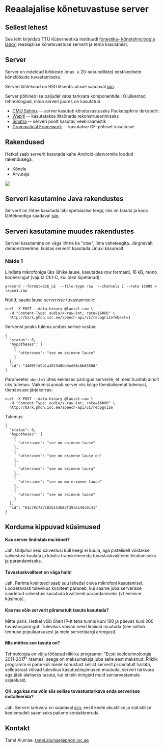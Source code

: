 Reaalajalise kõnetuvastuse server
================

## Sellest lehest

See leht kirjeldab TTÜ Küberneetika Instituudi [foneetika- kõnetehnoloogia labori](http://www.phon.ioc.ee) reaalajalise kõnetuvastuse serverit ja tema kasutamist. 

## Server

Server on mõeldud lühikeste (max. u 20-sekundiliste) eestikeelsete kõnelõikude tuvastamiseks. 

Serveri lähtekood on BSD litsentsi alusel saadaval [siin](https://github.com/alumae/ruby-pocketsphinx-server).

Server põhineb ise paljudel vaba tarkvara komponentidel. 
Olulisemad tehnoloogiad, mida serveri juures on kasutatud:

* [CMU Sphinx](http://cmusphinx.org) -- server kasutab kõnetuvastuseks Pocketsphinx dekoodrit
* [Wapiti](http://wapiti.limsi.fr) -- kasutatakse liitsõnade rekonstrueerimiseks
* [Sinatra](http://www.sinatrarb.com) --  serveri poolt kasutav veebiraamistik
* [Grammatical Framework](http://www.grammaticalframework.org) -- kasutakse GF-põhisel tuvastusel

## Rakendused

Hetkel saab serverit kasutada kahe Android-platvormile loodud rakendusega: 

* Kõnele
* Arvutaja

![](http://www.android.com/images/brand/45_avail_market_logo1.png)

## Serveri kasutamine Java rakendustes

Serverit on lihtne kasutada läbi spetsiaalse teegi, mis on tasuta ja koos lähtekoodiga saadaval 
[siin](http://code.google.com/p/net-speech-api).

## Serveri kasutamine muudes rakendustes

Serveri kasutamine on väga lihtne ka "otse", ilma vaheteegita. Järgnevalt demonstreerime, kuidas
serverit kasutada Linuxi käsurealt.

### Näide 1

Lindista mikrofoniga üks lühike lause, kasutades <i>raw</i> formaati, 16 kB, mono kodeeringut (vajuta Ctrl-C, kui oled lõpetanud):

    arecord --format=S16_LE  --file-type raw  --channels 1 --rate 16000 > lause1.raw


Nüüd, saada lause serverisse tuvastamisele:

    curl -X POST --data-binary @lause1.raw \
      -H "Content-Type: audio/x-raw-int; rate=16000" \
      http://bark.phon.ioc.ee/speech-api/v1/recognize?nbest=1


Serverist peaks tulema umbes selline vastus:


    {
      "status": 0,
      "hypotheses": [
        {
          "utterance": "see on esimene lause"
        }
      ],
      "id": "4d00ffd9b1a101940bb3ed88c6b6300d"
    }


Parameeter <code>nbest=1</code> ütles eelmises päringus serverile, et meid huvitab 
ainult üks tulemus. Vaikimisi annab server viis kõige tõenäolisemat tulemust,
tõenäosuse järjekorras:

    curl -X POST --data-binary @lause1.raw \
      -H "Content-Type: audio/x-raw-int; rate=16000" \
      http://bark.phon.ioc.ee/speech-api/v1/recognize


Tulemus:

    {
      "status": 0,
      "hypotheses": [
        {
          "utterance": "see on esimene lause"
        },
        {
          "utterance": "see on esimene lause on"
        },
        {
          "utterance": "see on esimene lausa"
        },
        {
          "utterance": "see on mu esimene lause"
        },
        {
          "utterance": "see on esimene laose"
        }
      ],
      "id": "61c78c7271026153b83f39a514dc0c41"
    }

## Korduma kippuvad küsimused

#### Kas server lindistab mu kõnet?

Jah. Üldjuhul neid salvestusi küll keegi ei kuula, aga pisteliselt võidakse
salvestusi kuulata ja käsitsi transkribeerida tuvastuskvaliteedi hindamiseks
ja parandamiseks.

#### Tuvastuskvaliteet on väga halb!

Jah. Parima kvaliteedi saab suu lähedal oleva mikrofoni kasutamisel.
Loodetavasti tulevikus kvaliteet paraneb, kui saame juba serverisse saadetud
salvestusi kasutada kvaliteedi parandamiseks (vt eelmine küsimus).


#### Kas ma võin serverit piiramatult tasuta kasutada?

Mitte päris. Hetkel võib ühelt IP-lt teha tunnis kuni 100 ja päevas kuni 200 tuvastuspäringut.
Tulevikus võivad need limiidid muutuda (see sõltub teenuse populaarsusest ja meie serveripargi
arengust).


#### Mis mõttes see tasuta on?

Tehnoloogia on välja töötatud riikliku programmi "Eesti keeletehnoloogia 2011-2017" raames, seega
on maksumaksja juba selle eest maksnud. Riiklik programm ei pane küll meile
kohustust sellist serverit piiramatult hallata, sellepärast võivad tulevikus
kasutustingimused muutuda, serveri tarkvara aga jääb alatiseks tasuta, kui
ei teki mingeid muid seniarvestamata asjaolusid.

#### OK, aga kas ma võin siis sellise tuvastustarkava enda serverisse installeerida?

Jah. Serveri tarkvara on saadaval [siin](https://github.com/alumae/ruby-pocketsphinx-server),
eesti keele akustilise ja statistilise keelemudeli saamiseks palume kontakteeruda.

## Kontakt

Tanel Alumäe: [tanel.alumae@phon.ioc.ee](tanel.alumae@phon.ioc.ee)
